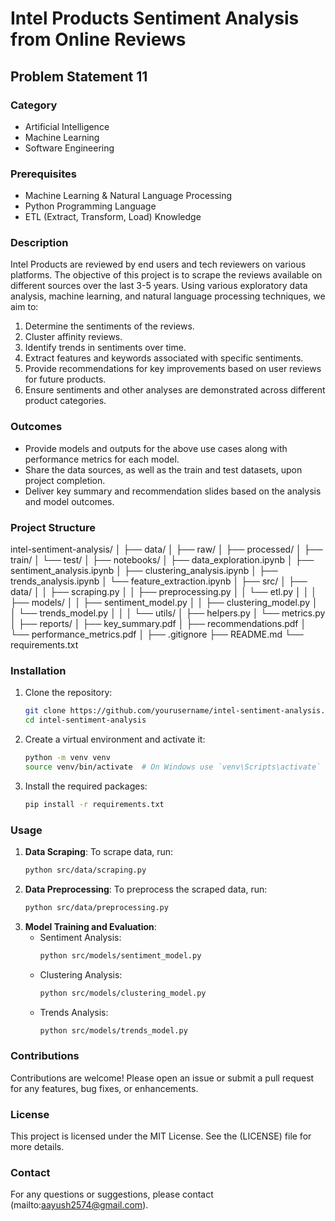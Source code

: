# Intel Products Sentiment Analysis from Online Reviews

## Problem Statement 11

### Category
- Artificial Intelligence
- Machine Learning
- Software Engineering

### Prerequisites
- Machine Learning & Natural Language Processing
- Python Programming Language
- ETL (Extract, Transform, Load) Knowledge

### Description
Intel Products are reviewed by end users and tech reviewers on various platforms. The objective of this project is to scrape the reviews available on different sources over the last 3-5 years. Using various exploratory data analysis, machine learning, and natural language processing techniques, we aim to:
1. Determine the sentiments of the reviews.
2. Cluster affinity reviews.
3. Identify trends in sentiments over time.
4. Extract features and keywords associated with specific sentiments.
5. Provide recommendations for key improvements based on user reviews for future products.
6. Ensure sentiments and other analyses are demonstrated across different product categories.

### Outcomes
- Provide models and outputs for the above use cases along with performance metrics for each model.
- Share the data sources, as well as the train and test datasets, upon project completion.
- Deliver key summary and recommendation slides based on the analysis and model outcomes.

### Project Structure
intel-sentiment-analysis/
│
├── data/
│ ├── raw/
│ ├── processed/
│ ├── train/
│ └── test/
│
├── notebooks/
│ ├── data_exploration.ipynb
│ ├── sentiment_analysis.ipynb
│ ├── clustering_analysis.ipynb
│ ├── trends_analysis.ipynb
│ └── feature_extraction.ipynb
│
├── src/
│ ├── data/
│ │ ├── scraping.py
│ │ ├── preprocessing.py
│ │ └── etl.py
│ │
│ ├── models/
│ │ ├── sentiment_model.py
│ │ ├── clustering_model.py
│ │ └── trends_model.py
│ │
│ └── utils/
│ ├── helpers.py
│ └── metrics.py
│
├── reports/
│ ├── key_summary.pdf
│ ├── recommendations.pdf
│ └── performance_metrics.pdf
│
├── .gitignore
├── README.md
└── requirements.txt


### Installation
1. Clone the repository:
    ```bash
    git clone https://github.com/yourusername/intel-sentiment-analysis.git
    cd intel-sentiment-analysis
    ```
2. Create a virtual environment and activate it:
    ```bash
    python -m venv venv
    source venv/bin/activate  # On Windows use `venv\Scripts\activate`
    ```
3. Install the required packages:
    ```bash
    pip install -r requirements.txt
    ```

### Usage
1. **Data Scraping**: To scrape data, run:
    ```bash
    python src/data/scraping.py
    ```
2. **Data Preprocessing**: To preprocess the scraped data, run:
    ```bash
    python src/data/preprocessing.py
    ```
3. **Model Training and Evaluation**:
    - Sentiment Analysis:
        ```bash
        python src/models/sentiment_model.py
        ```
    - Clustering Analysis:
        ```bash
        python src/models/clustering_model.py
        ```
    - Trends Analysis:
        ```bash
        python src/models/trends_model.py
        ```

### Contributions
Contributions are welcome! Please open an issue or submit a pull request for any features, bug fixes, or enhancements.

### License
This project is licensed under the MIT License. See the (LICENSE) file for more details.

### Contact
For any questions or suggestions, please contact (mailto:aayush2574@gmail.com).
